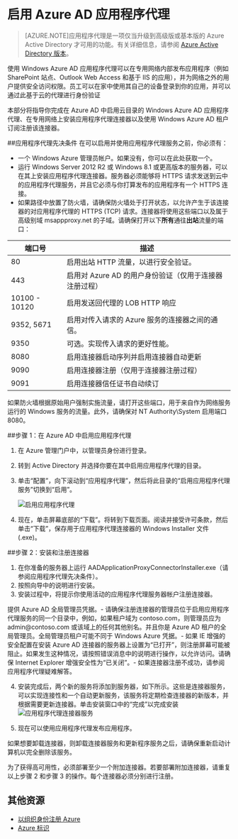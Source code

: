 <properties
	pageTitle="启用 Azure AD 应用程序代理"
	description="介绍了如何启动和运行 Azure AD 应用程序代理。"
	services="active-directory"
	documentationCenter=""
	authors="rkarlin"
	manager="terrylan"
	editor=""/>

<tags
	ms.service="active-directory"
	ms.date="07/07/2015"
	wacn.date="08/29/2015"/>

# 启用 Azure AD 应用程序代理
> [AZURE.NOTE]应用程序代理是一项仅当升级到高级版或基本版的 Azure Active Directory 才可用的功能。有关详细信息，请参阅 [Azure Active Directory 版本](https://msdn.microsoft.com/zh-cn/library/azure/dn532272.aspx)。

使用 Windows Azure AD 应用程序代理可以在专用网络内部发布应用程序（例如 SharePoint 站点、Outlook Web Access 和基于 IIS 的应用），并为网络之外的用户提供安全访问权限。员工可以在家中使用其自己的设备登录到你的应用，并可以通过此基于云的代理进行身份验证

本部分将指导你完成在 Azure AD 中启用云目录的 Windows Azure AD 应用程序代理、在专用网络上安装应用程序代理连接器以及使用 Windows Azure AD 租户订阅注册该连接器。

##应用程序代理先决条件
在可以启用并使用应用程序代理服务之前，你必须有：

- 一个 Windows Azure 管理员帐户。如果没有，你可以在此处获取一个。
- 运行 Windows Server 2012 R2 或 Windows 8.1 或更高版本的服务器，可以在其上安装应用程序代理连接器。服务器必须能够将 HTTPS 请求发送到云中的应用程序代理服务，并且它必须与你打算发布的应用程序有一个 HTTPS 连接。 
- 如果路径中放置了防火墙，请确保防火墙处于打开状态，以允许产生于该连接器的对应用程序代理的 HTTPS (TCP) 请求。连接器将使用这些端口以及属于高级别域 msappproxy.net 的子域。请确保打开以下**所有**通往**出站**流量的端口：

端口号 | 描述
--- | ---
80 | 启用出站 HTTP 流量，以进行安全验证。
443 | 启用对 Azure AD 的用户身份验证（仅用于连接器注册过程）
10100 - 10120 | 启用发送回代理的 LOB HTTP 响应
9352, 5671 | 启用对传入请求的 Azure 服务的连接器之间的通信。
9350 | 可选。实现传入请求的更好性能。
8080 | 启用连接器启动序列并启用连接器自动更新
9090 | 启用连接器注册（仅用于连接器注册过程）
9091 | 启用连接器信任证书自动续订
 
如果防火墙根据原始用户强制实施流量，请打开这些端口，用于来自作为网络服务运行的 Windows 服务的流量。此外，请确保对 NT Authority\\System 启用端口 8080。


##步骤 1：在 Azure AD 中启用应用程序代理
1. 在 Azure 管理门户中，以管理员身份进行登录。
2. 转到 Active Directory 并选择你要在其中启用应用程序代理的目录。
3. 单击“配置”，向下滚动到“应用程序代理”，然后将此目录的“启用应用程序代理服务”切换到“启用”。

	![启用应用程序代理](http://i.imgur.com/87woFzq.png) <p>
4. 现在，单击屏幕底部的“下载”。将转到下载页面。阅读并接受许可条款，然后单击“下载”，保存用于应用程序代理连接器的 Windows Installer 文件 (.exe)。 

##步骤 2：安装和注册连接器
1. 在你准备的服务器上运行 AADApplicationProxyConnectorInstaller.exe（请参阅应用程序代理先决条件）。
2. 按照向导中的说明进行安装。
3. 安装过程中，将提示你使用活动的应用程序代理服务器帐户注册连接器。
<p> 提供 Azure AD 全局管理员凭据。- 请确保注册连接器的管理员位于启用应用程序代理服务的同一个目录中，例如，如果租户域为 contoso.com，则管理员应为 admin@contoso.com 或该域上的任何其他别名。并且你是 Azure AD 租户的全局管理员。全局管理员租户可能不同于 Windows Azure 凭据。- 如果 IE 增强的安全配置在安装 Azure AD 连接器的服务器上设置为“已打开”，则注册屏幕可能被阻止。如果发生这种情况，请按照错误消息中的说明进行操作，以允许访问。请确保 Internet Explorer 增强安全性为“已关闭”。- 如果连接器注册不成功，请参阅应用程序代理疑难解答。

4. 安装完成后，两个新的服务将添加到服务器，如下所示。这些是连接器服务，可以实现连接性和一个自动更新服务，该服务将定期检查连接器的新版本，并根据需要更新连接器。单击安装窗口中的“完成”以完成安装 ![应用程序代理连接器服务](http://i.imgur.com/zsVJKOz.png)<p>
5. 现在可以使用应用程序代理发布应用程序。

如果想要卸载连接器，则卸载连接器服务和更新程序服务之后，请确保重新启动计算机以完全删除该服务。<p> 为了获得高可用性，必须部署至少一个附加连接器。若要部署附加连接器，请重复以上步骤 2 和步骤 3 的操作。每个连接器必须分别进行注册。



## 其他资源

* [以组织身份注册 Azure](/documentation/articles/sign-up-organization)
* [Azure 标识](/documentation/articles/fundamentals-identity)

<!---HONumber=67-->